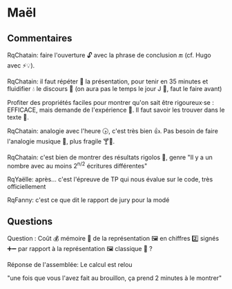 # Maël #



## Commentaires ##



RqChatain: faire l'ouverture 🔓 avec la phrase de conclusion 🔚 (cf. Hugo avec ⚡💡).



RqChatain: il faut répéter 🔁 la présentation, pour tenir en 35 minutes et fluidifier 💧 le discours 💬 (on aura pas le temps le jour J 📅, faut le faire avant)



Profiter des propriétés faciles pour montrer qu'on sait être rigoureux·se : EFFICACE, mais demande de l'expérience 🧪. Il faut savoir les trouver dans le texte 📜.



RqChatain: analogie avec l'heure 🕟, c'est très bien 👍. Pas besoin de faire l'analogie musique 🎼, plus fragile 🍸🔨.



RqChatain: c'est bien de montrer des résultats rigolos 🤡, genre "Il y a un nombre avec au moins 2<sup>n/2</sup> écritures différentes"



RqYaëlle: après... c'est l'épreuve de TP qui nous évalue sur le code, très officiellement

RqFanny: c'est ce que dit le rapport de jury pour la modé


## Questions ##

Question : Coût 💰 mémoire 🧠 de la représentation 🖼️ en chiffres 2️⃣ signés ➕➖ par rapport à la représentation 🖼️ classique 🎼 ?

Réponse de l'assemblée: Le calcul est relou

"une fois que vous l'avez fait au brouillon, ça prend 2 minutes à le montrer"
